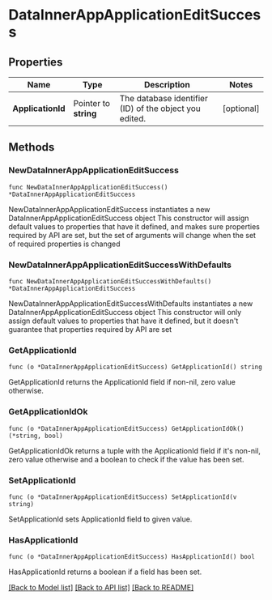 # DataInnerAppApplicationEditSuccess

## Properties

Name | Type | Description | Notes
------------ | ------------- | ------------- | -------------
**ApplicationId** | Pointer to **string** | The database identifier (ID) of the object you edited. | [optional] 

## Methods

### NewDataInnerAppApplicationEditSuccess

`func NewDataInnerAppApplicationEditSuccess() *DataInnerAppApplicationEditSuccess`

NewDataInnerAppApplicationEditSuccess instantiates a new DataInnerAppApplicationEditSuccess object
This constructor will assign default values to properties that have it defined,
and makes sure properties required by API are set, but the set of arguments
will change when the set of required properties is changed

### NewDataInnerAppApplicationEditSuccessWithDefaults

`func NewDataInnerAppApplicationEditSuccessWithDefaults() *DataInnerAppApplicationEditSuccess`

NewDataInnerAppApplicationEditSuccessWithDefaults instantiates a new DataInnerAppApplicationEditSuccess object
This constructor will only assign default values to properties that have it defined,
but it doesn't guarantee that properties required by API are set

### GetApplicationId

`func (o *DataInnerAppApplicationEditSuccess) GetApplicationId() string`

GetApplicationId returns the ApplicationId field if non-nil, zero value otherwise.

### GetApplicationIdOk

`func (o *DataInnerAppApplicationEditSuccess) GetApplicationIdOk() (*string, bool)`

GetApplicationIdOk returns a tuple with the ApplicationId field if it's non-nil, zero value otherwise
and a boolean to check if the value has been set.

### SetApplicationId

`func (o *DataInnerAppApplicationEditSuccess) SetApplicationId(v string)`

SetApplicationId sets ApplicationId field to given value.

### HasApplicationId

`func (o *DataInnerAppApplicationEditSuccess) HasApplicationId() bool`

HasApplicationId returns a boolean if a field has been set.


[[Back to Model list]](../README.md#documentation-for-models) [[Back to API list]](../README.md#documentation-for-api-endpoints) [[Back to README]](../README.md)



